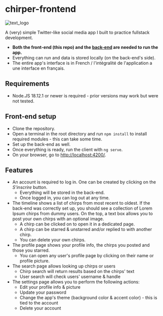 # chirper-frontend

![text_logo](https://user-images.githubusercontent.com/43970996/215510363-bd8c4dd4-3f14-4967-a716-fbd0caaf35cf.svg)

A (very) simple Twitter-like social media app I built to practice fullstack development.

- **Both the front-end (this repo) and the [back-end](https://github.com/IwaoM/chirper-backend) are needed to run the app.**
- Everything can run and data is stored locally (on the back-end's side).
- The entire app's interface is in French / l'intégralité de l'application a une interface en français.

## Requirements

- Node.JS 18.12.1 or newer is required - prior versions may work but were not tested.

## Front-end setup

- Clone the repository.
- Open a terminal in the root directory and run `npm install` to install required modules - this can take some time.
- Set up the back-end as well.
- Once everything is ready, run the client with `ng serve`.
- On your browser, go to [http://localhost:4200/](http://localhost:4200/).

## Features

- An account is required to log in. One can be created by clicking on the *S'inscrire* button. 
  - Everything will be stored in the back-end.
  - Once logged in, you can log out at any time.
- The timeline shows a list of chirps from most recent to oldest. If the back-end was correctly set up, you should see a collection of Lorem Ipsum chirps from dummy users. On the top, a text box allows you to post your own chirps with an optional image.
  - A chirp can be clicked on to open it in a dedicated page.
  - A chirp can be starred & unstarred and/or replied to with another chirp.
  - You can delete your own chirps.
- The profile page shows your profile info, the chirps you posted and those you starred.
  - You can open any user's profile page by clicking on their name or profile picture.
- The search page allows looking up chirps or users
  - Chirp search will return results based on the chirps' text
  - User search will check users' username & handle
- The settings page allows you to perform the following actions:
  - Edit your profile info & picture
  - Update your password
  - Change the app's theme (background color & accent color) - this is tied to the account
  - Delete your account
